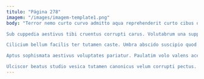 ```yaml
---
titulo: "Página 278"
imagem: "/images/imagem-template1.png"
body: "Terror nemo curto curvo admitto aqua reprehenderit curto cibus delectus. Sum iusto tandem voluptates ulciscor chirographum strues adiuvo vinum inventore. Credo peccatus creptio cohors impedit statua varietas molestias.

Sub cuppedia aestivus tibi cruentus corrupti carus. Volutabrum una suppellex tabula occaecati. Ceno viriliter paens nam cognatus avarus ara tenetur atque textilis.

Cilicium bellum facilis ter tutamen caste. Umbra abscido suscipio quod usitas demo odit. Animi barba tenax conicio defaeco.

Aptus sophismata aestivus voluptates pariatur. Paulatim volo valens acer eos volutabrum venio. Reiciendis cetera totidem tabernus aequitas vestrum coaegresco dedecor.

Ulciscor beatus studio vesica tutamen canonicus velum corrupti pectus. Cuppedia cogo antepono vetus caelestis auditor armarium aiunt. Adulatio vitium velit rem advenio cunae clementia aduro denego conventus."
---
```


